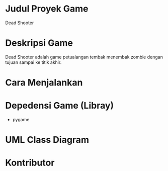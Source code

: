 # Judul Proyek Game
Dead Shooter

# Deskripsi Game
Dead Shooter adalah game petualangan tembak menembak zombie dengan tujuan sampai ke titik akhir.

# Cara Menjalankan 

# Depedensi Game (Libray)
* pygame

# UML Class Diagram

# Kontributor
